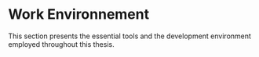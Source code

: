 # Work Environnement
This section presents the essential tools and the development environment employed throughout this thesis.